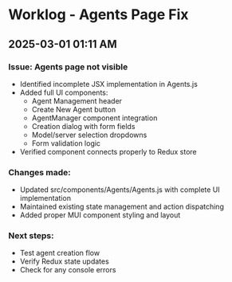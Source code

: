 # Worklog - Agents Page Fix

## 2025-03-01 01:11 AM

### Issue: Agents page not visible
- Identified incomplete JSX implementation in Agents.js
- Added full UI components:
  - Agent Management header
  - Create New Agent button
  - AgentManager component integration
  - Creation dialog with form fields
  - Model/server selection dropdowns
  - Form validation logic
- Verified component connects properly to Redux store

### Changes made:
- Updated src/components/Agents/Agents.js with complete UI implementation
- Maintained existing state management and action dispatching
- Added proper MUI component styling and layout

### Next steps:
- Test agent creation flow
- Verify Redux state updates
- Check for any console errors
